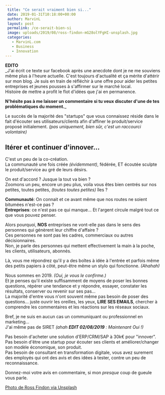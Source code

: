 ```yaml
---
 title: "Ce serait vraiment bien si..."
 date: 2019-01-31T10:18:00+00:00
 author: MarvinL
 layout: post
 permalink: /ce-serait-bien-si
 image: uploads/2019/08/ross-findon-mG28olYFgHI-unsplash.jpg
 categories:
   - MarvinL.com
   - Business
   - Innovation
---
```

**EDITO**  
_J'ai écrit ce texte sur facebook après une anecdote dont je ne me souviens même plus à l'heure actuelle. C'est toujours d'actualité et ça mérite d'attérir sur mon blog.
Je suis en train de réfléchir à une offre pour aider les petites entreprises et jeunes pousses à s'affirmer sur le marché local.  
Histoire de mettre a profit le flot d'idées que j'ai en permanence.

**N'hésite pas à me laisser un commentaire si tu veux discuter d'une de tes problématiques du moment.**_

Le succès de la majorité des "startups" que vous connaissez réside dans le fait d'écouter ses utilisateurs/clients afin d'affiner le produit/service proposé initialement.
 _(pas uniquement, bien sûr, c'est un raccourci volontaire)_
  
  ## Itérer et continuer d'innover…
  C'est un peu de la co-création.  
  La communauté une fois créée _(évidemment)_, fédérée, ET écoutée sculpte le produit/service au gré de leurs désirs.
  
  On est d'accord ? Jusque la tout va bien ?                      
  Zoomons un peu, encore un peu plus, voila vous êtes bien centrés sur nos petites, toutes petites, _(toutes toutes petites)_ îles ?
  
 **Communauté**:
 On connait et ce avant même que nos routes ne soient bitumées n'est-ce pas ?             
  **Entreprises**: ce n'est pas ce qui manque… Et l'argent circule malgré tout ce que vous pouvez penser.
  
  Alors pourquoi, **NOS** entreprises ne vont-elle pas dans le sens des personnes qui génèrent leur chiffre d'affaire ?  
  Ces personnes ne sont pas les cadres, commerciaux ou autres décisionnaires.   
  Non, je parle des personnes qui mettent effectivement la main à la poche, les clients, utilisateurs, abonnés.
  
  Là, vous me répondrez qu'il y a des boîtes à idée à l'entrée et parfois même des petits papiers à côté, peut-être même un stylo qui fonctionne. _(Ahahah)_
  
  Nous sommes en 2019. _(Oui, je vous le confirme.)_  
   Et je penses qu'il existe suffisamment de moyens de poser les bonnes questions, répérer une tendance et y répondre, essayer, constater les 
  résultats, conserver ou revenir sur ses pas…                        
  La majorité d'entre vous n'ont souvent même pas besoin de poser des questions… juste ouvrir les oreilles, les yeux, **LIRE SES EMAILS**, chercher à comprendre les commentaires et les réactions sur 
  les  réseaux sociaux.     
  
  Bref, je ne suis en aucun cas un communiquant ou professionnel en marketing…          
J'ai même pas de SIRET _(ahah **EDIT 02/08/2019** : Maintenant Oui !)_
  
  Pas besoin d'acheter une solution d'ERP/CRM/SAP à 30k€ pour "innover".  
  Pas besoin d'être une startup pour écouter ses clients et améliorer/changer son modèle économique, son produit.      
  Pas besoin de consultant en transformation digitale, vous avez surement des employés qui ont des avis et des idées à tester, contre un peu de reconnaissance.
  
  Donnez-moi votre avis en commentaire, si mon _presque_ coup de gueule vous parle.  

 
[Photo de Ross Findon via Unsplash](https://unsplash.com/photos/mG28olYFgHI)
